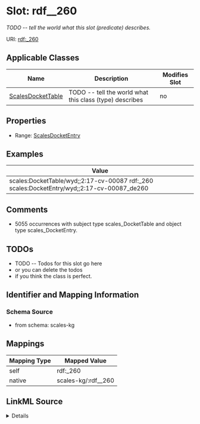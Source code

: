 

# Slot: rdf__260


_TODO -- tell the world what this slot (predicate) describes._





URI: [rdf:_260](http://www.w3.org/1999/02/22-rdf-syntax-ns#_260)



<!-- no inheritance hierarchy -->





## Applicable Classes

| Name | Description | Modifies Slot |
| --- | --- | --- |
| [ScalesDocketTable](../classes/ScalesDocketTable.md) | TODO -- tell the world what this class (type) describes |  no  |







## Properties

* Range: [ScalesDocketEntry](../classes/ScalesDocketEntry.md)






## Examples

| Value |
| --- |
| scales:DocketTable/wyd;;2:17-cv-00087 rdf:_260 scales:DocketEntry/wyd;;2:17-cv-00087_de260 |

## Comments

* 5055 occurrences with subject type scales_DocketTable and object type scales_DocketEntry.

## TODOs

* TODO -- Todos for this slot go here
* or you can delete the todos
* if you think the class is perfect.

## Identifier and Mapping Information







### Schema Source


* from schema: scales-kg




## Mappings

| Mapping Type | Mapped Value |
| ---  | ---  |
| self | rdf:_260 |
| native | scales-kg/:rdf__260 |




## LinkML Source

<details>
```yaml
name: rdf__260
description: TODO -- tell the world what this slot (predicate) describes.
todos:
- TODO -- Todos for this slot go here
- or you can delete the todos
- if you think the class is perfect.
comments:
- 5055 occurrences with subject type scales_DocketTable and object type scales_DocketEntry.
examples:
- value: scales:DocketTable/wyd;;2:17-cv-00087 rdf:_260 scales:DocketEntry/wyd;;2:17-cv-00087_de260
from_schema: scales-kg
rank: 1000
slot_uri: rdf:_260
alias: rdf__260
domain_of:
- scales_DocketTable
range: scales_DocketEntry

```
</details>